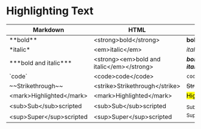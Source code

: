 # Highlighting Text

| Markdown | HTML | Output |
| --- | --- | --- |
| \*\*bold\*\* | \<strong>bold\</strong> | **bold** |
| \*italic\* | \<em>italic\</em> | *italic* |
| \*\*\*bold and italic\*\*\* | \<strong>\<em>bold and italic\</em>\</strong> | ***bold and italic*** |
| \`code\` | \<code>code\</code> | `code` |
| \~\~Strikethrough\~\~ | \<strike>Strikethrough\</strike> | ~~Strikethrough~~ |
| \<mark>Highlighted\</mark> | \<mark>Highlighted\</mark> | <mark>Highlighted</mark> |
| \<sub>Sub\</sub>scripted | \<sub>Sub\</sub>scripted | <sub>Sub</sub>scripted |
| \<sup>Super\</sup>scripted | \<sup>Super\</sup>scripted | <sup>Super</sup>scripted |